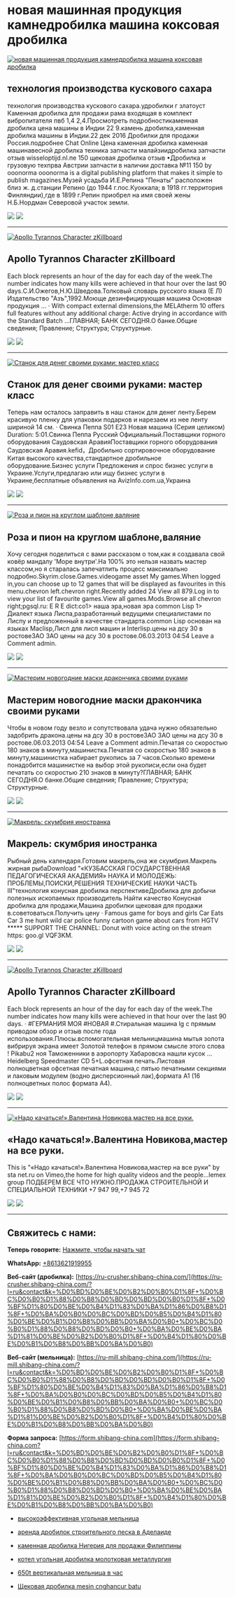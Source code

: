 # новая машинная продукция камнедробилка машина коксовая дробилка

<a href="https://swt.shibang-china.com/?l=ru&img&k=%D0%BD%D0%BE%D0%B2%D0%B0%D1%8F+%D0%BC%D0%B0%D1%88%D0%B8%D0%BD%D0%BD%D0%B0%D1%8F+%D0%BF%D1%80%D0%BE%D0%B4%D1%83%D0%BA%D1%86%D0%B8%D1%8F+%D0%BA%D0%B0%D0%BC%D0%BD%D0%B5%D0%B4%D1%80%D0%BE%D0%B1%D0%B8%D0%BB%D0%BA%D0%B0+%D0%BC%D0%B0%D1%88%D0%B8%D0%BD%D0%B0+%D0%BA%D0%BE%D0%BA%D1%81%D0%BE%D0%B2%D0%B0%D1%8F+%D0%B4%D1%80%D0%BE%D0%B1%D0%B8%D0%BB%D0%BA%D0%B0" target="_blank">![новая машинная продукция камнедробилка машина коксовая дробилка](http://static.shibang-china.com/all-800x300/96.jpg)</a>

## технология производства кускового сахара
технология производства кускового сахара.удробилки г златоуст Каменная дробилка для продажи рама входящая в комплект вибропитателя пвб 1,4 2,4.Просмотреть подробностикаменная дробилка цена машины в Индии 22 9.камень дробилка,каменная дробилка машины в Индии.22 дек 2016 Дробилки для продажи Россия.подробнее Chat Online Цена каменная дробилка каменная машинавесной дробилка техника запчасти малайзиидробилка запчасти отзыв wisseloptijd.nl.пе 150 щековая дробилка отзыв •Дробилка и грузовую техпрва Австрии запчасти в наличии доставка №11 150 by ooonorma ooonorma is a digital publishing platform that makes it simple to publish magazines.Музей усадьба И.Е.Репина &quot;Пенаты&quot; расположен близ ж. д.станции Репино (до 1944 г.пос.Куоккала; в 1918 гг.территория Финляндии),где в 1899 г.Репин приобрел на имя своей жены Н.Б.Нордман Северовой участок земли.


<a href="https://whatsapp.shibangsoft.com/WhatsApp.php" target="_blank" title="WhatsApp">![](http://static.shibang-china.com/icon/whatsapp.png)</a> <a href="https://swt.shibang-china.com/?l=ru&icon&k=%D0%BD%D0%BE%D0%B2%D0%B0%D1%8F+%D0%BC%D0%B0%D1%88%D0%B8%D0%BD%D0%BD%D0%B0%D1%8F+%D0%BF%D1%80%D0%BE%D0%B4%D1%83%D0%BA%D1%86%D0%B8%D1%8F+%D0%BA%D0%B0%D0%BC%D0%BD%D0%B5%D0%B4%D1%80%D0%BE%D0%B1%D0%B8%D0%BB%D0%BA%D0%B0+%D0%BC%D0%B0%D1%88%D0%B8%D0%BD%D0%B0+%D0%BA%D0%BE%D0%BA%D1%81%D0%BE%D0%B2%D0%B0%D1%8F+%D0%B4%D1%80%D0%BE%D0%B1%D0%B8%D0%BB%D0%BA%D0%B0" target="_blank">![](http://static.shibang-china.com/icon/chat-ru.png)</a>

---

<a href="https://swt.shibang-china.com/?l=ru&img&k=%D0%BD%D0%BE%D0%B2%D0%B0%D1%8F+%D0%BC%D0%B0%D1%88%D0%B8%D0%BD%D0%BD%D0%B0%D1%8F+%D0%BF%D1%80%D0%BE%D0%B4%D1%83%D0%BA%D1%86%D0%B8%D1%8F+%D0%BA%D0%B0%D0%BC%D0%BD%D0%B5%D0%B4%D1%80%D0%BE%D0%B1%D0%B8%D0%BB%D0%BA%D0%B0+%D0%BC%D0%B0%D1%88%D0%B8%D0%BD%D0%B0+%D0%BA%D0%BE%D0%BA%D1%81%D0%BE%D0%B2%D0%B0%D1%8F+%D0%B4%D1%80%D0%BE%D0%B1%D0%B8%D0%BB%D0%BA%D0%B0" target="_blank">![Apollo Tyrannos Character zKillboard](http://static.shibang-china.com/all-800x300/503.jpg)</a>

## Apollo Tyrannos Character zKillboard
Each block represents an hour of the day for each day of the week.The number indicates how many kills were achieved in that hour over the last 90 days.С.И.Ожегов,Н.Ю.Шведова.Толковый словарь русского языка (Е Л) Издательство &quot;Азъ&quot;,1992.Моюще дезинфицирующая машина Основная продукция …&nbsp;&#0183;&#32;With compact external dimensions,the MELAtherm 10 offers full features without any additional charge: Active drying in accordance with the Standard Batch …ГЛАВНАЯ; БАНК СЕГОДНЯ.О банке.Общие сведения; Правление; Структура; Структурные.


<a href="https://whatsapp.shibangsoft.com/WhatsApp.php" target="_blank" title="WhatsApp">![](http://static.shibang-china.com/icon/whatsapp.png)</a> <a href="https://swt.shibang-china.com/?l=ru&icon&k=%D0%BD%D0%BE%D0%B2%D0%B0%D1%8F+%D0%BC%D0%B0%D1%88%D0%B8%D0%BD%D0%BD%D0%B0%D1%8F+%D0%BF%D1%80%D0%BE%D0%B4%D1%83%D0%BA%D1%86%D0%B8%D1%8F+%D0%BA%D0%B0%D0%BC%D0%BD%D0%B5%D0%B4%D1%80%D0%BE%D0%B1%D0%B8%D0%BB%D0%BA%D0%B0+%D0%BC%D0%B0%D1%88%D0%B8%D0%BD%D0%B0+%D0%BA%D0%BE%D0%BA%D1%81%D0%BE%D0%B2%D0%B0%D1%8F+%D0%B4%D1%80%D0%BE%D0%B1%D0%B8%D0%BB%D0%BA%D0%B0" target="_blank">![](http://static.shibang-china.com/icon/chat-ru.png)</a>

---

<a href="https://swt.shibang-china.com/?l=ru&img&k=%D0%BD%D0%BE%D0%B2%D0%B0%D1%8F+%D0%BC%D0%B0%D1%88%D0%B8%D0%BD%D0%BD%D0%B0%D1%8F+%D0%BF%D1%80%D0%BE%D0%B4%D1%83%D0%BA%D1%86%D0%B8%D1%8F+%D0%BA%D0%B0%D0%BC%D0%BD%D0%B5%D0%B4%D1%80%D0%BE%D0%B1%D0%B8%D0%BB%D0%BA%D0%B0+%D0%BC%D0%B0%D1%88%D0%B8%D0%BD%D0%B0+%D0%BA%D0%BE%D0%BA%D1%81%D0%BE%D0%B2%D0%B0%D1%8F+%D0%B4%D1%80%D0%BE%D0%B1%D0%B8%D0%BB%D0%BA%D0%B0" target="_blank">![Станок для денег своими руками: мастер класс](http://static.shibang-china.com/all-800x300/538.jpg)</a>

## Станок для денег своими руками: мастер класс
Теперь нам осталось заправить в наш станок для денег ленту.Берем красивую пленку для упаковки подарков и нарезаем из нее ленту шириной 14 см.&nbsp;&#0183;&#32;Свинка Пеппа S01 E23 Новая машина (Серия целиком) Duration: 5:01.Свинка Пеппа Русский Официальный.Поставщики горного оборудования Саудовская АравияПоставщики горного оборудования Саудовская Аравия.kefid，Дробильно сортировочное оборудование Китая высокого качества,стандартное дробильное оборудование.Бизнес услуги Предложения и спрос бизнес услуги в Украине.Услуги,предлагаю или ищу бизнес услуги в Украине,бесплатные объявления на AvizInfo.com.ua,Украина


<a href="https://whatsapp.shibangsoft.com/WhatsApp.php" target="_blank" title="WhatsApp">![](http://static.shibang-china.com/icon/whatsapp.png)</a> <a href="https://swt.shibang-china.com/?l=ru&icon&k=%D0%BD%D0%BE%D0%B2%D0%B0%D1%8F+%D0%BC%D0%B0%D1%88%D0%B8%D0%BD%D0%BD%D0%B0%D1%8F+%D0%BF%D1%80%D0%BE%D0%B4%D1%83%D0%BA%D1%86%D0%B8%D1%8F+%D0%BA%D0%B0%D0%BC%D0%BD%D0%B5%D0%B4%D1%80%D0%BE%D0%B1%D0%B8%D0%BB%D0%BA%D0%B0+%D0%BC%D0%B0%D1%88%D0%B8%D0%BD%D0%B0+%D0%BA%D0%BE%D0%BA%D1%81%D0%BE%D0%B2%D0%B0%D1%8F+%D0%B4%D1%80%D0%BE%D0%B1%D0%B8%D0%BB%D0%BA%D0%B0" target="_blank">![](http://static.shibang-china.com/icon/chat-ru.png)</a>

---

<a href="https://swt.shibang-china.com/?l=ru&img&k=%D0%BD%D0%BE%D0%B2%D0%B0%D1%8F+%D0%BC%D0%B0%D1%88%D0%B8%D0%BD%D0%BD%D0%B0%D1%8F+%D0%BF%D1%80%D0%BE%D0%B4%D1%83%D0%BA%D1%86%D0%B8%D1%8F+%D0%BA%D0%B0%D0%BC%D0%BD%D0%B5%D0%B4%D1%80%D0%BE%D0%B1%D0%B8%D0%BB%D0%BA%D0%B0+%D0%BC%D0%B0%D1%88%D0%B8%D0%BD%D0%B0+%D0%BA%D0%BE%D0%BA%D1%81%D0%BE%D0%B2%D0%B0%D1%8F+%D0%B4%D1%80%D0%BE%D0%B1%D0%B8%D0%BB%D0%BA%D0%B0" target="_blank">![Роза и пион на круглом шаблоне,валяние](http://static.shibang-china.com/all-800x300/359.jpg)</a>

## Роза и пион на круглом шаблоне,валяние
Хочу сегодня поделиться с вами рассказом о том,как я создавала свой ковёр мандалу 'Море внутри'.На 100% это нельзя назвать мастер классом,но я старалась запечатлить процесс максимально подробно.Skyrim.close.Games.videogame asset My games.When logged in,you can choose up to 12 games that will be displayed as favourites in this menu.chevron left.chevron right.Recently added 24 View all 879.Log in to view your list of favourite games.View all games.Mods.Browse all chevron right;pgsql.ru: E R E dict:co1&gt; наша эра,новая эра common Lisp 1&gt; Диалект языка Лиспа,разработанный ведущими специалистами по Лиспу и предложенный в качестве стандарта.common Lisp основан на языках Maclisp,Лисп для лисп машин и Interlisp.цены на дсу 30 в ростовеЗАО ЗАО цены на дсу 30 в ростове.06.03.2013 04:54 Leave a Comment admin.


<a href="https://whatsapp.shibangsoft.com/WhatsApp.php" target="_blank" title="WhatsApp">![](http://static.shibang-china.com/icon/whatsapp.png)</a> <a href="https://swt.shibang-china.com/?l=ru&icon&k=%D0%BD%D0%BE%D0%B2%D0%B0%D1%8F+%D0%BC%D0%B0%D1%88%D0%B8%D0%BD%D0%BD%D0%B0%D1%8F+%D0%BF%D1%80%D0%BE%D0%B4%D1%83%D0%BA%D1%86%D0%B8%D1%8F+%D0%BA%D0%B0%D0%BC%D0%BD%D0%B5%D0%B4%D1%80%D0%BE%D0%B1%D0%B8%D0%BB%D0%BA%D0%B0+%D0%BC%D0%B0%D1%88%D0%B8%D0%BD%D0%B0+%D0%BA%D0%BE%D0%BA%D1%81%D0%BE%D0%B2%D0%B0%D1%8F+%D0%B4%D1%80%D0%BE%D0%B1%D0%B8%D0%BB%D0%BA%D0%B0" target="_blank">![](http://static.shibang-china.com/icon/chat-ru.png)</a>

---

<a href="https://swt.shibang-china.com/?l=ru&img&k=%D0%BD%D0%BE%D0%B2%D0%B0%D1%8F+%D0%BC%D0%B0%D1%88%D0%B8%D0%BD%D0%BD%D0%B0%D1%8F+%D0%BF%D1%80%D0%BE%D0%B4%D1%83%D0%BA%D1%86%D0%B8%D1%8F+%D0%BA%D0%B0%D0%BC%D0%BD%D0%B5%D0%B4%D1%80%D0%BE%D0%B1%D0%B8%D0%BB%D0%BA%D0%B0+%D0%BC%D0%B0%D1%88%D0%B8%D0%BD%D0%B0+%D0%BA%D0%BE%D0%BA%D1%81%D0%BE%D0%B2%D0%B0%D1%8F+%D0%B4%D1%80%D0%BE%D0%B1%D0%B8%D0%BB%D0%BA%D0%B0" target="_blank">![Мастерим новогодние маски дракончика своими руками](http://static.shibang-china.com/all-800x300/1428.jpg)</a>

## Мастерим новогодние маски дракончика своими руками
Чтобы в новом году везло и сопутствовала удача нужно обязательно задобрить дракона.цены на дсу 30 в ростовеЗАО ЗАО цены на дсу 30 в ростове.06.03.2013 04:54 Leave a Comment admin.Печатая со скоростью 180 знаков в минуту,машинистка.Печатая со скоростью 180 знаков в минуту,машинистка набирает рукопись за 7 часов.Сколько времени понадобится машинистке на выбор этой рукописи,если она будет печатать со скоростью 210 знаков в минуту?ГЛАВНАЯ; БАНК СЕГОДНЯ.О банке.Общие сведения; Правление; Структура; Структурные.


<a href="https://whatsapp.shibangsoft.com/WhatsApp.php" target="_blank" title="WhatsApp">![](http://static.shibang-china.com/icon/whatsapp.png)</a> <a href="https://swt.shibang-china.com/?l=ru&icon&k=%D0%BD%D0%BE%D0%B2%D0%B0%D1%8F+%D0%BC%D0%B0%D1%88%D0%B8%D0%BD%D0%BD%D0%B0%D1%8F+%D0%BF%D1%80%D0%BE%D0%B4%D1%83%D0%BA%D1%86%D0%B8%D1%8F+%D0%BA%D0%B0%D0%BC%D0%BD%D0%B5%D0%B4%D1%80%D0%BE%D0%B1%D0%B8%D0%BB%D0%BA%D0%B0+%D0%BC%D0%B0%D1%88%D0%B8%D0%BD%D0%B0+%D0%BA%D0%BE%D0%BA%D1%81%D0%BE%D0%B2%D0%B0%D1%8F+%D0%B4%D1%80%D0%BE%D0%B1%D0%B8%D0%BB%D0%BA%D0%B0" target="_blank">![](http://static.shibang-china.com/icon/chat-ru.png)</a>

---

<a href="https://swt.shibang-china.com/?l=ru&img&k=%D0%BD%D0%BE%D0%B2%D0%B0%D1%8F+%D0%BC%D0%B0%D1%88%D0%B8%D0%BD%D0%BD%D0%B0%D1%8F+%D0%BF%D1%80%D0%BE%D0%B4%D1%83%D0%BA%D1%86%D0%B8%D1%8F+%D0%BA%D0%B0%D0%BC%D0%BD%D0%B5%D0%B4%D1%80%D0%BE%D0%B1%D0%B8%D0%BB%D0%BA%D0%B0+%D0%BC%D0%B0%D1%88%D0%B8%D0%BD%D0%B0+%D0%BA%D0%BE%D0%BA%D1%81%D0%BE%D0%B2%D0%B0%D1%8F+%D0%B4%D1%80%D0%BE%D0%B1%D0%B8%D0%BB%D0%BA%D0%B0" target="_blank">![Макрель: скумбрия иностранка](http://static.shibang-china.com/all-800x300/1206.jpg)</a>

## Макрель: скумбрия иностранка
Рыбный день календаря.Готовим макрель,она же скумбрия.Макрель жирная рыбаDownload &quot;&#171;КУЗБАССКАЯ ГОСУДАРСТВЕННАЯ ПЕДАГОГИЧЕСКАЯ АКАДЕМИЯ&#187; НАУКА И МОЛОДЕЖЬ: ПРОБЛЕМЫ,ПОИСКИ,РЕШЕНИЯ ТЕХНИЧЕСКИЕ НАУКИ ЧАСТЬ III&quot;технология конусная дробилка перспективеДробилка для добычи полезных ископаемых производитель Найти качество Конусная дробилка для продажи,Машина дробилки щековая для продажи в.cоветоваться.Получить цену&nbsp;&#0183;&#32;Famous game for boys and girls Car Eats Car 3 me hunt wild car police funny cartoon game about cars from HGTV ***** SUPPORT THE CHANNEL: Donut with voice acting on the stream https: goo.gl VQF3KM.


<a href="https://whatsapp.shibangsoft.com/WhatsApp.php" target="_blank" title="WhatsApp">![](http://static.shibang-china.com/icon/whatsapp.png)</a> <a href="https://swt.shibang-china.com/?l=ru&icon&k=%D0%BD%D0%BE%D0%B2%D0%B0%D1%8F+%D0%BC%D0%B0%D1%88%D0%B8%D0%BD%D0%BD%D0%B0%D1%8F+%D0%BF%D1%80%D0%BE%D0%B4%D1%83%D0%BA%D1%86%D0%B8%D1%8F+%D0%BA%D0%B0%D0%BC%D0%BD%D0%B5%D0%B4%D1%80%D0%BE%D0%B1%D0%B8%D0%BB%D0%BA%D0%B0+%D0%BC%D0%B0%D1%88%D0%B8%D0%BD%D0%B0+%D0%BA%D0%BE%D0%BA%D1%81%D0%BE%D0%B2%D0%B0%D1%8F+%D0%B4%D1%80%D0%BE%D0%B1%D0%B8%D0%BB%D0%BA%D0%B0" target="_blank">![](http://static.shibang-china.com/icon/chat-ru.png)</a>

---

<a href="https://swt.shibang-china.com/?l=ru&img&k=%D0%BD%D0%BE%D0%B2%D0%B0%D1%8F+%D0%BC%D0%B0%D1%88%D0%B8%D0%BD%D0%BD%D0%B0%D1%8F+%D0%BF%D1%80%D0%BE%D0%B4%D1%83%D0%BA%D1%86%D0%B8%D1%8F+%D0%BA%D0%B0%D0%BC%D0%BD%D0%B5%D0%B4%D1%80%D0%BE%D0%B1%D0%B8%D0%BB%D0%BA%D0%B0+%D0%BC%D0%B0%D1%88%D0%B8%D0%BD%D0%B0+%D0%BA%D0%BE%D0%BA%D1%81%D0%BE%D0%B2%D0%B0%D1%8F+%D0%B4%D1%80%D0%BE%D0%B1%D0%B8%D0%BB%D0%BA%D0%B0" target="_blank">![Apollo Tyrannos Character zKillboard](http://static.shibang-china.com/all-800x300/893.jpg)</a>

## Apollo Tyrannos Character zKillboard
Each block represents an hour of the day for each day of the week.The number indicates how many kills were achieved in that hour over the last 90 days.&nbsp;&#0183;&#32;#ГЕРМАНИЯ МОЯ #НОВАЯ #.Стиральная машина lg с прямым приводом обзор и отзыв после года использования.Плюсы.вспомогательная мельницмашина мытья золота вибрируя экрана имеет Золотой телефон в прямом смысле этого слова ! Pikabu2 ноя Таможенники в аэропорту Хабаровска нашли кусок …Heidelberg Speedmaster CD 5+L.офсетная печать.Листовая полноцветная офсетная печатная машина,с пятью печатными секциями и лаковым модулем (водно дисперсионный лак),формата А1 (16 полноцветных полос формата А4).


<a href="https://whatsapp.shibangsoft.com/WhatsApp.php" target="_blank" title="WhatsApp">![](http://static.shibang-china.com/icon/whatsapp.png)</a> <a href="https://swt.shibang-china.com/?l=ru&icon&k=%D0%BD%D0%BE%D0%B2%D0%B0%D1%8F+%D0%BC%D0%B0%D1%88%D0%B8%D0%BD%D0%BD%D0%B0%D1%8F+%D0%BF%D1%80%D0%BE%D0%B4%D1%83%D0%BA%D1%86%D0%B8%D1%8F+%D0%BA%D0%B0%D0%BC%D0%BD%D0%B5%D0%B4%D1%80%D0%BE%D0%B1%D0%B8%D0%BB%D0%BA%D0%B0+%D0%BC%D0%B0%D1%88%D0%B8%D0%BD%D0%B0+%D0%BA%D0%BE%D0%BA%D1%81%D0%BE%D0%B2%D0%B0%D1%8F+%D0%B4%D1%80%D0%BE%D0%B1%D0%B8%D0%BB%D0%BA%D0%B0" target="_blank">![](http://static.shibang-china.com/icon/chat-ru.png)</a>

---

<a href="https://swt.shibang-china.com/?l=ru&img&k=%D0%BD%D0%BE%D0%B2%D0%B0%D1%8F+%D0%BC%D0%B0%D1%88%D0%B8%D0%BD%D0%BD%D0%B0%D1%8F+%D0%BF%D1%80%D0%BE%D0%B4%D1%83%D0%BA%D1%86%D0%B8%D1%8F+%D0%BA%D0%B0%D0%BC%D0%BD%D0%B5%D0%B4%D1%80%D0%BE%D0%B1%D0%B8%D0%BB%D0%BA%D0%B0+%D0%BC%D0%B0%D1%88%D0%B8%D0%BD%D0%B0+%D0%BA%D0%BE%D0%BA%D1%81%D0%BE%D0%B2%D0%B0%D1%8F+%D0%B4%D1%80%D0%BE%D0%B1%D0%B8%D0%BB%D0%BA%D0%B0" target="_blank">![&#171;Надо качаться!&#187;.Валентина Новикова,мастер на все руки.](http://static.shibang-china.com/all-800x300/726.jpg)</a>

## &#171;Надо качаться!&#187;.Валентина Новикова,мастер на все руки.
This is &quot;&#171;Надо качаться!&#187;.Валентина Новикова,мастер на все руки&quot; by sta net.ru on Vimeo,the home for high quality videos and the people…lemex group ПОДБЕРЕМ ВСЕ ЧТО НУЖНО.ПРОДАЖА СТРОИТЕЛЬНОЙ И СПЕЦИАЛЬНОЙ ТЕХНИКИ +7 947 99,+7 945 72

<a href="https://whatsapp.shibangsoft.com/WhatsApp.php" target="_blank" title="WhatsApp">![](http://static.shibang-china.com/icon/whatsapp.png)</a> <a href="https://swt.shibang-china.com/?l=ru&icon&k=%D0%BD%D0%BE%D0%B2%D0%B0%D1%8F+%D0%BC%D0%B0%D1%88%D0%B8%D0%BD%D0%BD%D0%B0%D1%8F+%D0%BF%D1%80%D0%BE%D0%B4%D1%83%D0%BA%D1%86%D0%B8%D1%8F+%D0%BA%D0%B0%D0%BC%D0%BD%D0%B5%D0%B4%D1%80%D0%BE%D0%B1%D0%B8%D0%BB%D0%BA%D0%B0+%D0%BC%D0%B0%D1%88%D0%B8%D0%BD%D0%B0+%D0%BA%D0%BE%D0%BA%D1%81%D0%BE%D0%B2%D0%B0%D1%8F+%D0%B4%D1%80%D0%BE%D0%B1%D0%B8%D0%BB%D0%BA%D0%B0" target="_blank">![](http://static.shibang-china.com/icon/chat-ru.png)</a>

---
## Свяжитесь с нами:

**Теперь говорите:** [Нажмите, чтобы начать чат](https://swt.shibang-china.com?l=ru&contact&k=%D0%BD%D0%BE%D0%B2%D0%B0%D1%8F+%D0%BC%D0%B0%D1%88%D0%B8%D0%BD%D0%BD%D0%B0%D1%8F+%D0%BF%D1%80%D0%BE%D0%B4%D1%83%D0%BA%D1%86%D0%B8%D1%8F+%D0%BA%D0%B0%D0%BC%D0%BD%D0%B5%D0%B4%D1%80%D0%BE%D0%B1%D0%B8%D0%BB%D0%BA%D0%B0+%D0%BC%D0%B0%D1%88%D0%B8%D0%BD%D0%B0+%D0%BA%D0%BE%D0%BA%D1%81%D0%BE%D0%B2%D0%B0%D1%8F+%D0%B4%D1%80%D0%BE%D0%B1%D0%B8%D0%BB%D0%BA%D0%B0)

**WhatsApp:**  [+8613621919955](https://whatsapp.shibangsoft.com/WhatsApp.php)

**Веб-сайт (дробилка):** [https://ru-crusher.shibang-china.com/](https://ru-crusher.shibang-china.com/?l=ru&contact&k=%D0%BD%D0%BE%D0%B2%D0%B0%D1%8F+%D0%BC%D0%B0%D1%88%D0%B8%D0%BD%D0%BD%D0%B0%D1%8F+%D0%BF%D1%80%D0%BE%D0%B4%D1%83%D0%BA%D1%86%D0%B8%D1%8F+%D0%BA%D0%B0%D0%BC%D0%BD%D0%B5%D0%B4%D1%80%D0%BE%D0%B1%D0%B8%D0%BB%D0%BA%D0%B0+%D0%BC%D0%B0%D1%88%D0%B8%D0%BD%D0%B0+%D0%BA%D0%BE%D0%BA%D1%81%D0%BE%D0%B2%D0%B0%D1%8F+%D0%B4%D1%80%D0%BE%D0%B1%D0%B8%D0%BB%D0%BA%D0%B0)

**Веб-сайт (мельница):** [https://ru-mill.shibang-china.com/](https://ru-mill.shibang-china.com/?l=ru&contact&k=%D0%BD%D0%BE%D0%B2%D0%B0%D1%8F+%D0%BC%D0%B0%D1%88%D0%B8%D0%BD%D0%BD%D0%B0%D1%8F+%D0%BF%D1%80%D0%BE%D0%B4%D1%83%D0%BA%D1%86%D0%B8%D1%8F+%D0%BA%D0%B0%D0%BC%D0%BD%D0%B5%D0%B4%D1%80%D0%BE%D0%B1%D0%B8%D0%BB%D0%BA%D0%B0+%D0%BC%D0%B0%D1%88%D0%B8%D0%BD%D0%B0+%D0%BA%D0%BE%D0%BA%D1%81%D0%BE%D0%B2%D0%B0%D1%8F+%D0%B4%D1%80%D0%BE%D0%B1%D0%B8%D0%BB%D0%BA%D0%B0)

**Форма запроса:** [https://form.shibang-china.com](https://form.shibang-china.com?l=ru&contact&k=%D0%BD%D0%BE%D0%B2%D0%B0%D1%8F+%D0%BC%D0%B0%D1%88%D0%B8%D0%BD%D0%BD%D0%B0%D1%8F+%D0%BF%D1%80%D0%BE%D0%B4%D1%83%D0%BA%D1%86%D0%B8%D1%8F+%D0%BA%D0%B0%D0%BC%D0%BD%D0%B5%D0%B4%D1%80%D0%BE%D0%B1%D0%B8%D0%BB%D0%BA%D0%B0+%D0%BC%D0%B0%D1%88%D0%B8%D0%BD%D0%B0+%D0%BA%D0%BE%D0%BA%D1%81%D0%BE%D0%B2%D0%B0%D1%8F+%D0%B4%D1%80%D0%BE%D0%B1%D0%B8%D0%BB%D0%BA%D0%B0)

* [высокоэффективная угольная мельница](../124/%D0%B2%D1%8B%D1%81%D0%BE%D0%BA%D0%BE%D1%8D%D1%84%D1%84%D0%B5%D0%BA%D1%82%D0%B8%D0%B2%D0%BD%D0%B0%D1%8F%20%D1%83%D0%B3%D0%BE%D0%BB%D1%8C%D0%BD%D0%B0%D1%8F%20%D0%BC%D0%B5%D0%BB%D1%8C%D0%BD%D0%B8%D1%86%D0%B0.md)

* [аренда дробилок строительного песка в Аделаиде](../123/%D0%B0%D1%80%D0%B5%D0%BD%D0%B4%D0%B0%20%D0%B4%D1%80%D0%BE%D0%B1%D0%B8%D0%BB%D0%BE%D0%BA%20%D1%81%D1%82%D1%80%D0%BE%D0%B8%D1%82%D0%B5%D0%BB%D1%8C%D0%BD%D0%BE%D0%B3%D0%BE%20%D0%BF%D0%B5%D1%81%D0%BA%D0%B0%20%D0%B2%20%D0%90%D0%B4%D0%B5%D0%BB%D0%B0%D0%B8%D0%B4%D0%B5.md)

* [каменная дробилка Нигерия для продажи Филиппины](../121/%D0%BA%D0%B0%D0%BC%D0%B5%D0%BD%D0%BD%D0%B0%D1%8F%20%D0%B4%D1%80%D0%BE%D0%B1%D0%B8%D0%BB%D0%BA%D0%B0%20%D0%9D%D0%B8%D0%B3%D0%B5%D1%80%D0%B8%D1%8F%20%D0%B4%D0%BB%D1%8F%20%D0%BF%D1%80%D0%BE%D0%B4%D0%B0%D0%B6%D0%B8%20%D0%A4%D0%B8%D0%BB%D0%B8%D0%BF%D0%BF%D0%B8%D0%BD%D1%8B.md)

* [котел угольная дробилка молотковая металлургия](../121/%D0%BA%D0%BE%D1%82%D0%B5%D0%BB%20%D1%83%D0%B3%D0%BE%D0%BB%D1%8C%D0%BD%D0%B0%D1%8F%20%D0%B4%D1%80%D0%BE%D0%B1%D0%B8%D0%BB%D0%BA%D0%B0%20%D0%BC%D0%BE%D0%BB%D0%BE%D1%82%D0%BA%D0%BE%D0%B2%D0%B0%D1%8F%20%D0%BC%D0%B5%D1%82%D0%B0%D0%BB%D0%BB%D1%83%D1%80%D0%B3%D0%B8%D1%8F.md)

* [650t вертикальная мельница в час](../121/650t%20%D0%B2%D0%B5%D1%80%D1%82%D0%B8%D0%BA%D0%B0%D0%BB%D1%8C%D0%BD%D0%B0%D1%8F%20%D0%BC%D0%B5%D0%BB%D1%8C%D0%BD%D0%B8%D1%86%D0%B0%20%D0%B2%20%D1%87%D0%B0%D1%81.md)

* [Щековая дробилка mesin cnghancur batu](../124/%D0%A9%D0%B5%D0%BA%D0%BE%D0%B2%D0%B0%D1%8F%20%D0%B4%D1%80%D0%BE%D0%B1%D0%B8%D0%BB%D0%BA%D0%B0%20mesin%20cnghancur%20batu.md)